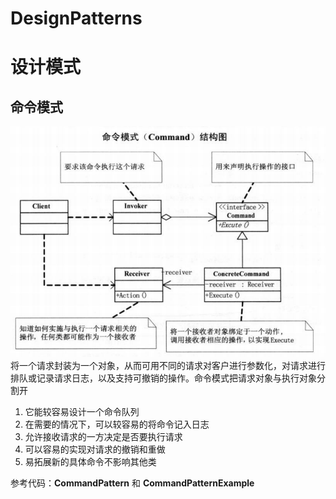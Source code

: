 ﻿# DesignPatterns
# 设计模式
## 命令模式
![命令模式](https://github.com/WarZhan/DesignPatterns/blob/master/Image/13_01.png)  
将一个请求封装为一个对象，从而可用不同的请求对客户进行参数化，对请求进行排队或记录请求日志，以及支持可撤销的操作。命令模式把请求对象与执行对象分割开
1. 它能较容易设计一个命令队列
2. 在需要的情况下，可以较容易的将命令记入日志
3. 允许接收请求的一方决定是否要执行请求
4. 可以容易的实现对请求的撤销和重做
5. 易拓展新的具体命令不影响其他类

参考代码：**CommandPattern** 和 **CommandPatternExample**